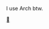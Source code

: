 I use Arch btw.

[](https://www.instagram.com/_._eterna_._/)
<!---
eterna8/eterna8 is a ✨ special ✨ repository because its `README.md` (this file) appears on your GitHub profile.
You can click the Preview link to take a look at your changes.
--->
